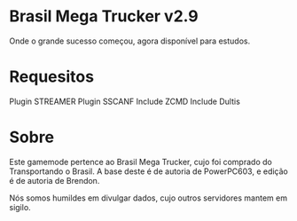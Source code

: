 # Brasil Mega Trucker v2.9
Onde o grande sucesso começou, agora disponível para estudos.


# Requesitos
Plugin STREAMER
Plugin SSCANF
Include ZCMD
Include Dultis

# Sobre
Este gamemode pertence ao Brasil Mega Trucker, cujo foi comprado do Transportando o Brasil. 
A base deste é de autoria de PowerPC603, e edição é de autoria de Brendon.

Nós somos humildes em divulgar dados, cujo outros servidores mantem em sigilo.

